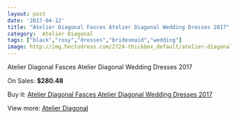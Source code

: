 ```yaml
---
layout: post
date: '2017-04-12'
title: "Atelier Diagonal Fasces Atelier Diagonal Wedding Dresses 2017"
category:  Atelier Diagonal
tags: ["black","rosy","dresses","bridesmaid","wedding"]
image: http://img.hectodress.com/2724-thickbox_default/atelier-diagonal-fasces-atelier-diagonal-wedding-dresses-2013.jpg
---
```

Atelier Diagonal Fasces Atelier Diagonal Wedding Dresses 2017

On Sales: **$280.48**
<a href="https://www.hectodress.com/-atelier-diagonal/1548-atelier-diagonal-fasces-atelier-diagonal-wedding-dresses-2013.html"><amp-img layout="responsive" width="600" height="600" src="//img.hectodress.com/2724-thickbox_default/atelier-diagonal-fasces-atelier-diagonal-wedding-dresses-2013.jpg" alt="Atelier Diagonal Fasces Atelier Diagonal Wedding Dresses 2017 0" /></a>
<a href="https://www.hectodress.com/-atelier-diagonal/1548-atelier-diagonal-fasces-atelier-diagonal-wedding-dresses-2013.html"><amp-img layout="responsive" width="600" height="600" src="//img.hectodress.com/2726-thickbox_default/atelier-diagonal-fasces-atelier-diagonal-wedding-dresses-2013.jpg" alt="Atelier Diagonal Fasces Atelier Diagonal Wedding Dresses 2017 1" /></a>
<a href="https://www.hectodress.com/-atelier-diagonal/1548-atelier-diagonal-fasces-atelier-diagonal-wedding-dresses-2013.html"><amp-img layout="responsive" width="600" height="600" src="//img.hectodress.com/2725-thickbox_default/atelier-diagonal-fasces-atelier-diagonal-wedding-dresses-2013.jpg" alt="Atelier Diagonal Fasces Atelier Diagonal Wedding Dresses 2017 2" /></a>

Buy it: [Atelier Diagonal Fasces Atelier Diagonal Wedding Dresses 2017](https://www.hectodress.com/-atelier-diagonal/1548-atelier-diagonal-fasces-atelier-diagonal-wedding-dresses-2013.html "Atelier Diagonal Fasces Atelier Diagonal Wedding Dresses 2017")

View more: [ Atelier Diagonal](https://www.hectodress.com/22--atelier-diagonal " Atelier Diagonal")